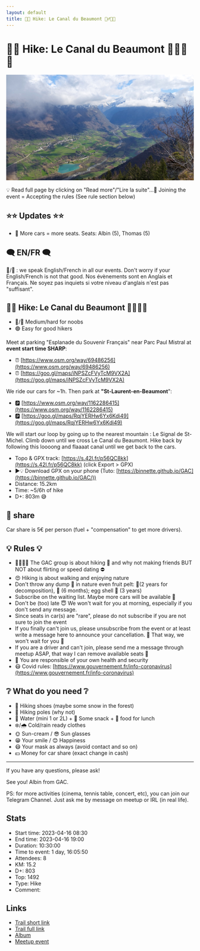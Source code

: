 ```yaml
---
layout: default
title: 🥾🔵 Hike: Le Canal du Beaumont 🚶‍♂️💧🌳
---
```


# 🥾🔵 Hike: Le Canal du Beaumont 🚶‍♂️💧🌳

![2023-04-16](../img/orig/2023-04-16.jpg)

💡 Read full page by clicking on "Read more"/"Lire la suite"...💜
Joining the event = Accepting the rules (See rule section below)

##  ⭐⭐ Updates ⭐⭐ 

* 📅 More cars = more seats. Seats: Albin (5), Thomas (5)

##  🗨️ EN/FR 🗨️ 
🦅/🐓 : we speak English/French in all our events. Don't worry if your English/French is not that good. Nos évènements sont en Anglais et Français. Ne soyez pas inquiets si votre niveau d'anglais n'est pas "suffisant".

##  🥾🔵 Hike: Le Canal du Beaumont 🚶‍♂️💧🌳 

* 🔵/🔴 Medium/hard for noobs
* 🟢 Easy for good hikers

Meet at parking "Esplanade du Souvenir Français" near Parc Paul Mistral at **event start time SHARP**:

* ⏰ [https://www.osm.org/way/69486256](https://www.osm.org/way/69486256)
* ⏰ [https://goo.gl/maps/iNPSZcFVyTcM9VX2A](https://goo.gl/maps/iNPSZcFVyTcM9VX2A)

We ride our cars for \~1h. Then park at **"St-Laurent-en-Beaumont**":

* 🅿️ [https://www.osm.org/way/1162286415](https://www.osm.org/way/1162286415)
* 🅿️ [https://goo.gl/maps/RqjYERHw6Yx6Kdi49](https://goo.gl/maps/RqjYERHw6Yx6Kdi49)

We will start our loop by going up to the nearest mountain : Le Signal de St-Michel. Climb down until we cross Le Canal du Beaumont. Hike back by following this loooong and flaaaat canal until we get back to the cars.

* Topo & GPX track: [https://s.42l.fr/p56QC8kk](https://s.42l.fr/p56QC8kk) (click Export > GPX)
* ▶💡 Download GPX on your phone (Tuto: [https://binnette.github.io/GAC](https://binnette.github.io/GAC/))
* Distance: 15.2km
* Time: \~5/6h of hike
* D+: 803m 😅

##  🚗 share 
Car share is 5€ per person (fuel + "compensation" to get more drivers).

##  💡 Rules 💡 

* 🚶‍♀️🚶‍♂️ The GAC group is about hiking 🥾 and why not making friends BUT NOT about flirting or speed dating ⛔
* 😍 Hiking is about walking and enjoying nature
* Don't throw any dump 🚮 in nature even fruit pelt: 🍌(2 years for decomposition), 🍊 (6 months); egg shell 🥚 (3 years)
* Subscribe on the waiting list. Maybe more cars will be available 🚗
* Don't be (too) late 😇 We won't wait for you at morning, especially if you don't send any message.
* Since seats in car(s) are "rare", please do not subscribe if you are not sure to join the event
* If you finally can't join us, please unsubscribe from the event or at least write a message here to announce your cancellation. 💜 That way, we won't wait for you 💜
* If you are a driver and can't join, please send me a message through meetup ASAP, that way I can remove available seats 🚗
* 💟 You are responsible of your own health and security
* 😷 Covid rules: [https://www.gouvernement.fr/info-coronavirus](https://www.gouvernement.fr/info-coronavirus)

##  ❔ What do you need ❔ 

* 🥾 Hiking shoes (maybe some snow in the forest)
* 🥢 Hiking poles (why not)
* 🧃 Water (mini 1 or 2L) + 🍫 Some snack + 🥗 food for lunch
* ❄️/🌧️ Cold/rain ready clothes
* 🌞 Sun-cream / 😎 Sun glasses
* 😁 Your smile / 😊 Happiness
* 😷 Your mask as always (avoid contact and so on)
* 💵 Money for car share (exact change in cash)

***

If you have any questions, please ask!

See you! Albin from GAC.

PS: for more activities (cinema, tennis table, concert, etc), you can join our Telegram Channel. Just ask me by message on meetup or IRL (in real life).

## Stats

- Start time: 2023-04-16 08:30
- End time: 2023-04-16 19:00
- Duration: 10:30:00
- Time to event: 1 day, 16:05:50
- Attendees: 8
- KM: 15.2
- D+: 803
- Top: 1492
- Type: Hike
- Comment: 

## Links

- [Trail short link](https://s.42l.fr/p56QC8kk)
- [Trail full link]()
- [Album](https://binnette.github.io/GacImg2023/2023-04-16-🥾🔵-Hike-Le-Canal-du-Beaumont-🚶‍♂️💧🌳.html)
- [Meetup event](https://www.meetup.com/grenoble-adventure-club-english-french/events/292894452/)

